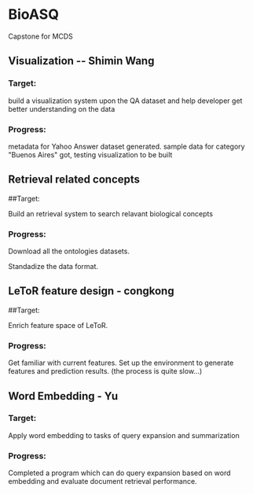 # BioASQ

Capstone for MCDS

## Visualization -- Shimin Wang

### Target:

build a visualization system upon the QA dataset and help developer get better understanding on the data

### Progress:

metadata for Yahoo Answer dataset generated.
sample data for category "Buenos Aires" got, testing visualization to be built


## Retrieval related concepts

##Target:

Build an retrieval system to search relavant biological concepts

### Progress:

Download all the ontologies datasets.

Standadize the data format.

## LeToR feature design - congkong

##Target:

Enrich feature space of LeToR.

### Progress:

Get familiar with current features.
Set up the environment to generate features and prediction results. (the process is quite slow...)

## Word Embedding - Yu

### Target:
Apply word embedding to tasks of query expansion and summarization

### Progress:
Completed a program which can do query expansion based on word embedding and evaluate document retrieval performance. 
